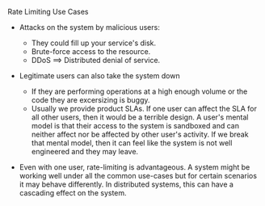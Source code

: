 Rate Limiting Use Cases

* Attacks on the system by malicious users:
    * They could fill up your service's disk.
    * Brute-force access to the resource.
    * DDoS ==> Distributed denial of service.

* Legitimate users can also take the system down
    * If they are performing operations at a high enough volume or the code they are excersizing is buggy.
    * Usually we provide product SLAs. If one user can affect the SLA for all other users, then it would be a terrible design. A user's mental model is that their access to the system is sandboxed and can neither affect nor be affected by other user's activity. If we break that mental model, then it can feel like the system is not well engineered and they may leave.

* Even with one user, rate-limiting is advantageous. A system might be working well under all the common use-cases but for certain scenarios it may behave differently. In distributed systems, this can have a cascading effect on the system.